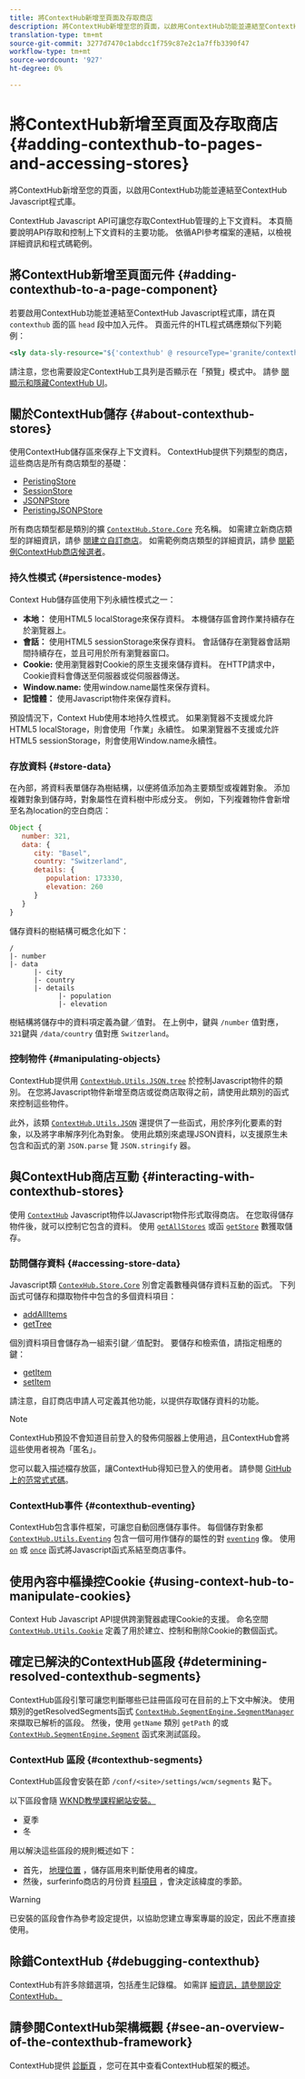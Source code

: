 ```yaml
---
title: 將ContextHub新增至頁面及存取商店
description: 將ContextHub新增至您的頁面，以啟用ContextHub功能並連結至ContextHub Javascript程式庫
translation-type: tm+mt
source-git-commit: 3277d7470c1abdcc1f759c87e2c1a7ffb3390f47
workflow-type: tm+mt
source-wordcount: '927'
ht-degree: 0%

---
```



# 將ContextHub新增至頁面及存取商店 {#adding-contexthub-to-pages-and-accessing-stores}

將ContextHub新增至您的頁面，以啟用ContextHub功能並連結至ContextHub Javascript程式庫。

ContextHub Javascript API可讓您存取ContextHub管理的上下文資料。 本頁簡要說明API存取和控制上下文資料的主要功能。 依循API參考檔案的連結，以檢視詳細資訊和程式碼範例。

## 將ContextHub新增至頁面元件 {#adding-contexthub-to-a-page-component}

若要啟用ContextHub功能並連結至ContextHub Javascript程式庫，請在頁 `contexthub` 面的區 `head` 段中加入元件。 頁面元件的HTL程式碼應類似下列範例：

```xml
<sly data-sly-resource="${'contexthub' @ resourceType='granite/contexthub/components/contexthub'}"/>
```

請注意，您也需要設定ContextHub工具列是否顯示在「預覽」模式中。 請參 [閱顯示和隱藏ContextHub UI](configuring-contexthub.md#showing-and-hiding-the-contexthub-ui)。

## 關於ContextHub儲存 {#about-contexthub-stores}

使用ContextHub儲存區來保存上下文資料。 ContextHub提供下列類型的商店，這些商店是所有商店類型的基礎：

* [PeristingStore](contexthub-api.md#contexthub-store-persistedstore)
* [SessionStore](contexthub-api.md#contexthub-store-sessionstore)
* [JSONPStore](contexthub-api.md#contexthub-store-persistedjsonpstore)
* [PeristingJSONPStore](contexthub-api.md#contexthub-store-persistedstore)

所有商店類型都是類別的擴 [`ContextHub.Store.Core`](contexthub-api.md#contexthub-store-core) 充名稱。 如需建立新商店類型的詳細資訊，請參 [閱建立自訂商店](extending-contexthub.md#creating-custom-store-candidates)。 如需範例商店類型的詳細資訊，請參 [閱範例ContextHub商店候選者](sample-stores.md)。

### 持久性模式 {#persistence-modes}

Context Hub儲存區使用下列永續性模式之一：

* **本地：** 使用HTML5 localStorage來保存資料。 本機儲存區會跨作業持續存在於瀏覽器上。
* **會話：** 使用HTML5 sessionStorage來保存資料。 會話儲存在瀏覽器會話期間持續存在，並且可用於所有瀏覽器窗口。
* **Cookie:** 使用瀏覽器對Cookie的原生支援來儲存資料。 在HTTP請求中，Cookie資料會傳送至伺服器或從伺服器傳送。
* **Window.name:** 使用window.name屬性來保存資料。
* **記憶體：** 使用Javascript物件來保存資料。

預設情況下，Context Hub使用本地持久性模式。 如果瀏覽器不支援或允許HTML5 localStorage，則會使用「作業」永續性。 如果瀏覽器不支援或允許HTML5 sessionStorage，則會使用Window.name永續性。

### 存放資料 {#store-data}

在內部，將資料表單儲存為樹結構，以便將值添加為主要類型或複雜對象。 添加複雜對象到儲存時，對象屬性在資料樹中形成分支。 例如，下列複雜物件會新增至名為location的空白商店：

```javascript
Object {
   number: 321,
   data: {
      city: "Basel",
      country: "Switzerland",
      details: {
         population: 173330,
         elevation: 260
      }
   }
}
```

儲存資料的樹結構可概念化如下：

```text
/
|- number
|- data
      |- city
      |- country
      |- details
            |- population
            |- elevation
```

樹結構將儲存中的資料項定義為鍵／值對。 在上例中，鍵與 `/number` 值對應， `321`鍵與 `/data/country` 值對應 `Switzerland`。

### 控制物件 {#manipulating-objects}

ContextHub提供用 [`ContextHub.Utils.JSON.tree`](contexthub-api.md#contexthub-utils-json-tree) 於控制Javascript物件的類別。 在您將Javascript物件新增至商店或從商店取得之前，請使用此類別的函式來控制這些物件。

此外，該類 [`ContextHub.Utils.JSON`](contexthub-api.md#contexthub-utils-json) 還提供了一些函式，用於序列化要素的對象，以及將字串解序列化為對象。 使用此類別來處理JSON資料，以支援原生未包含和函式的瀏 `JSON.parse` 覽 `JSON.stringify` 器。

## 與ContextHub商店互動 {#interacting-with-contexthub-stores}

使用 [`ContextHub`](contexthub-api.md#ui-event-constants) Javascript物件以Javascript物件形式取得商店。 在您取得儲存物件後，就可以控制它包含的資料。 使用 [`getAllStores`](contexthub-api.md#getallstores) 或函 [`getStore`](contexthub-api.md#getstore-name) 數獲取儲存。

### 訪問儲存資料 {#accessing-store-data}

Javascript類 [`ContexHub.Store.Core`](contexthub-api.md#contexthub-store-core) 別會定義數種與儲存資料互動的函式。 下列函式可儲存和擷取物件中包含的多個資料項目：

* [addAllItems](contexthub-api.md#addallitems-tree-options)
* [getTree](contexthub-api.md#gettree-includeinternals)

個別資料項目會儲存為一組索引鍵／值配對。 要儲存和檢索值，請指定相應的鍵：

* [getItem](contexthub-api.md#getitem-key)
* [setItem](contexthub-api.md#setitem-key-value-options)

請注意，自訂商店申請人可定義其他功能，以提供存取儲存資料的功能。

>[!NOTE]
>
>ContextHub預設不會知道目前登入的發佈伺服器上使用過，且ContextHub會將這些使用者視為「匿名」。
>
>您可以載入描述檔存放區，讓ContextHub得知已登入的使用者。 請參閱 [GitHub上的范常式式碼](https://github.com/Adobe-Marketing-Cloud/aem-sample-we-retail/blob/master/ui.apps/src/main/content/jcr_root/apps/weretail/components/structure/header/clientlib/js/utilities.js)。

### ContextHub事件 {#contexthub-eventing}

ContextHub包含事件框架，可讓您自動回應儲存事件。 每個儲存對象都 [`ContextHub.Utils.Eventing`](contexthub-api.md#contexthub-utils-eventing) 包含一個可用作儲存的屬性的對 [`eventing`](contexthub-api.md#eventing) 像。 使用 [`on`](contexthub-api.md#on-name-handler-selector-triggerforpastevents) 或 [`once`](contexthub-api.md#once-name-handler-selector-triggerforpastevents) 函式將Javascript函式系結至商店事件。

## 使用內容中樞操控Cookie {#using-context-hub-to-manipulate-cookies}

Context Hub Javascript API提供跨瀏覽器處理Cookie的支援。 命名空間 [`ContextHub.Utils.Cookie`](contexthub-api.md#contexthub-utils-cookie) 定義了用於建立、控制和刪除Cookie的數個函式。

## 確定已解決的ContextHub區段 {#determining-resolved-contexthub-segments}

ContextHub區段引擎可讓您判斷哪些已註冊區段可在目前的上下文中解決。 使用類別的getResolvedSegments函式 [`ContextHub.SegmentEngine.SegmentManager`](contexthub-api.md#contexthub-segmentengine-segmentmanager) 來擷取已解析的區段。 然後，使用 `getName` 類別 `getPath` 的或 [`ContextHub.SegmentEngine.Segment`](contexthub-api.md#contexthub-segmentengine-segment) 函式來測試區段。

### ContextHub 區段 {#contexthub-segments}

ContextHub區段會安裝在節 `/conf/<site>/settings/wcm/segments` 點下。

以下區段會隨 [WKND教學課程網站安裝。](/help/implementing/developing/introduction/develop-wknd-tutorial.md)

* 夏季
* 冬

用以解決這些區段的規則概述如下：

* 首先， [地理位置](sample-stores.md#contexthub-geolocation-sample-store-candidate) ，儲存區用來判斷使用者的緯度。
* 然後，surferinfo商店的月份資 [料項目](sample-stores.md#contexthub-surferinfo-sample-store-candidate) ，會決定該緯度的季節。

>[!WARNING]
>
>已安裝的區段會作為參考設定提供，以協助您建立專案專屬的設定，因此不應直接使用。

## 除錯ContextHub {#debugging-contexthub}

ContextHub有許多除錯選項，包括產生記錄檔。 如需詳 [細資訊，請參閱設定ContextHub。](configuring-contexthub.md#logging-debug-messages-for-contexthub)

## 請參閱ContextHub架構概觀 {#see-an-overview-of-the-contexthub-framework}

ContextHub提供 [診斷頁](contexthub-diagnostics.md) ，您可在其中查看ContextHub框架的概述。
